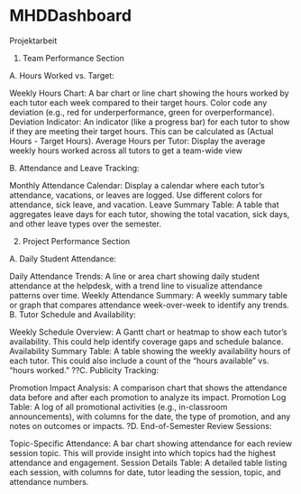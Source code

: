 # MHDDashboard
Projektarbeit
1. Team Performance Section

   
A. Hours Worked vs. Target:

Weekly Hours Chart: A bar chart or line chart showing the hours worked by each tutor each week compared to their target hours. Color code any deviation (e.g., red for underperformance, green for overperformance).
Deviation Indicator: An indicator (like a progress bar) for each tutor to show if they are meeting their target hours. This can be calculated as (Actual Hours - Target Hours).
Average Hours per Tutor: Display the average weekly hours worked across all tutors to get a team-wide view

B. Attendance and Leave Tracking:

Monthly Attendance Calendar: Display a calendar where each tutor’s attendance, vacations, or leaves are logged. Use different colors for attendance, sick leave, and vacation.
Leave Summary Table: A table that aggregates leave days for each tutor, showing the total vacation, sick days, and other leave types over the semester.

2. Project Performance Section

A. Daily Student Attendance:

Daily Attendance Trends: A line or area chart showing daily student attendance at the helpdesk, with a trend line to visualize attendance patterns over time.
Weekly Attendance Summary: A weekly summary table or graph that compares attendance week-over-week to identify any trends.
B. Tutor Schedule and Availability:

Weekly Schedule Overview: A Gantt chart or heatmap to show each tutor’s availability. This could help identify coverage gaps and schedule balance.
Availability Summary Table: A table showing the weekly availability hours of each tutor. This could also include a count of the “hours available” vs. “hours worked.”
??C. Publicity Tracking:

Promotion Impact Analysis: A comparison chart that shows the attendance data before and after each promotion to analyze its impact.
Promotion Log Table: A log of all promotional activities (e.g., in-classroom announcements), with columns for the date, the type of promotion, and any notes on outcomes or impacts.
?D. End-of-Semester Review Sessions:

Topic-Specific Attendance: A bar chart showing attendance for each review session topic. This will provide insight into which topics had the highest attendance and engagement.
Session Details Table: A detailed table listing each session, with columns for date, tutor leading the session, topic, and attendance numbers.

